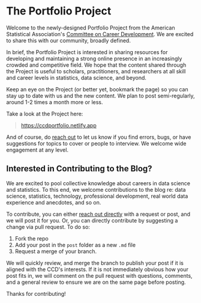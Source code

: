 # The Portfolio Project

Welcome to the newly-designed Portfolio Project from the American Statistical Association's [Committee on Career Development](https://community.amstat.org/ccd/home). We are excited to share this with our community, broadly defined. 

In brief, the Portfolio Project is interested in sharing resources for developing and maintaining a strong online presence in an increasingly crowded and competitive field. We hope that the content shared through the Project is useful to scholars, practitioners, and researchers at all skill and career levels in statistics, data science, and beyond. 

Keep an eye on the Project (or better yet, bookmark the page) so you can stay up to date with us and the new content. We plan to post semi-regularly, around 1-2 times a month more or less. 

Take a look at the Project here: 

> https://ccdportfolio.netlify.app

And of course, do [reach out](mailto:philip.waggoner@yougov.com) to let us know if you find errors, bugs, or have suggestions for topics to cover or people to interview. We welcome wide engagement at any level. 

## Interested in Contributing to the Blog?

We are excited to pool collective knowledge about careers in data science and statistics. To this end, we welcome contributions to the blog re: data science, statistics, technology, professional development, real world data experience and anecdotes, and so on. 

To contribute, you can either [reach out directly](mailto:philip.waggoner@yougov.com) with a request or post, and we will post it for you. Or, you can directly contribute by suggesting a change via pull request. To do so: 

  1. Fork the repo
  2. Add your post in the `post` folder as a new `.md` file
  3. Request a merge of your branch. 
 
We will quickly review, and merge the branch to publish your post if it is aligned with the CCD's interests. If it is not immediately obvious how your post fits in, we will comment on the pull request with questions, comments, and a general review to ensure we are on the same page before posting. 

Thanks for contributing!
